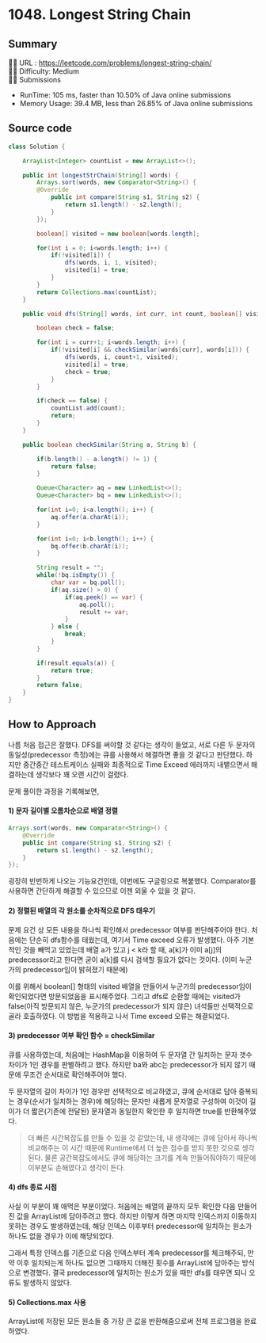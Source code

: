 # 1048. Longest String Chain

## Summary

🙇‍♂️ URL : https://leetcode.com/problems/longest-string-chain/  
🤷‍♂️ Difficulty: Medium  
💆‍♂️ Submissions

- RunTime: 105 ms, faster than 10.50% of Java online submissions
- Memory Usage: 39.4 MB, less than 26.85% of Java online submissions

## Source code

```java
class Solution {

    ArrayList<Integer> countList = new ArrayList<>();

    public int longestStrChain(String[] words) {
        Arrays.sort(words, new Comparator<String>() {
        @Override
            public int compare(String s1, String s2) {
                return s1.length() - s2.length();
            }
        });

        boolean[] visited = new boolean[words.length];

        for(int i = 0; i<words.length; i++) {
            if(!visited[i]) {
                dfs(words, i, 1, visited);    
                visited[i] = true;
            }
        }
        return Collections.max(countList);
    }

    public void dfs(String[] words, int curr, int count, boolean[] visited) {

        boolean check = false;

        for(int i = curr+1; i<words.length; i++) {
            if(!visited[i] && checkSimilar(words[curr], words[i])) {
                dfs(words, i, count+1, visited);
                visited[i] = true;
                check = true;
            } 
        }

        if(check == false) {
            countList.add(count);
            return;
        }
    }

    public boolean checkSimilar(String a, String b) {

        if(b.length() - a.length() != 1) {
            return false;
        }

        Queue<Character> aq = new LinkedList<>();
        Queue<Character> bq = new LinkedList<>();

        for(int i=0; i<a.length(); i++) {
            aq.offer(a.charAt(i));
        }

        for(int i=0; i<b.length(); i++) {
            bq.offer(b.charAt(i));
        }

        String result = "";
        while(!bq.isEmpty()) {
            char var = bq.poll();
            if(aq.size() > 0) {
                if(aq.peek() == var) {
                    aq.poll();
                    result += var;
                }
            } else {
                break;
            }
        }

        if(result.equals(a)) {
            return true;
        }
        return false;
    }
}
```

## How to Approach

나름 처음 접근은 잘했다. DFS를 써야할 것 같다는 생각이 들었고, 서로 다른 두 문자의 동일성(predecessor 측정)에는 큐를 사용해서 해결하면 좋을 것 같다고 판단했다. 하지만 중간중간 테스트케이스 실패와 최종적으로 Time Exceed 에러까지 내뱉으면서 해결하는데 생각보다 꽤 오랜 시간이 걸렸다.

문제 풀이한 과정을 기록해보면,

#### 1) 문자 길이별 오름차순으로 배열 정렬

```java
Arrays.sort(words, new Comparator<String>() {
    @Override
    public int compare(String s1, String s2) {
        return s1.length() - s2.length();
    }
});
```

굉장히 빈번하게 나오는 기능요건인데, 이번에도 구글링으로 복붙했다. Comparator를 사용하면 간단하게 해결할 수 있으므로 이젠 외울 수 있을 것 같다.

#### 2) 정렬된 배열의 각 원소를 순차적으로 DFS 태우기

문제 요건 상 모든 내용을 하나씩 확인해서 predecessor 여부를 판단해주어야 한다. 처음에는 단순히 dfs함수를 태웠는데, 여기서 Time exceed 오류가 발생했다. 아주 기본적인 것을 빼먹고 있었는데 배열 a가 있고 j < k라 할 때, a[k]가 이미 a[j]의 predecessor라고 한다면 굳이 a[k]를 다시 검색할 필요가 없다는 것이다. (이미 누군가의 predecessor임이 밝혀졌기 때문에)

이를 위해서 boolean[] 형태의 visited 배열을 만들어서 누군가의 predecessor임이 확인되었다면 방문되었음을 표시해주었다. 그리고 dfs로 순환할 때에는 visited가 false(아직 방문되지 않은, 누군가의 predecessor가 되지 않은) 녀석들만 선택적으로 골라 호출하였다. 이 방법을 적용하고 나서 Time exceed 오류는 해결되었다.

#### 3) predecessor 여부 확인 함수 = checkSimilar

큐를 사용하였는데, 처음에는 HashMap을 이용하여 두 문자열 간 일치하는 문자 갯수 차이가 1인 경우를 판별하려고 했다. 하지만 ba와 abc는 predecessor가 되지 않기 때문에 무조건 순서대로 확인해주어야 했다.

두 문자열의 길이 차이가 1인 경우만 선택적으로 비교하였고, 큐에 순서대로 담아 중복되는 경우(순서가 일치하는 경우)에 해당하는 문자만 새롭게 문자열로 구성하여 이것이 길이가 더 짧은(기존에 전달된) 문자열과 동일한지 확인한 후 일치하면 true를 반환해주었다.

> 더 빠른 시간복잡도를 만들 수 있을 것 같았는데, 내 생각에는 큐에 담아서 하나씩 비교해주는 이 시간 때문에 Runtime에서 더 높은 점수를 받지 못한 것으로 생각된다. 물론 공간복잡도에서도 큐에 해당하는 크기를 계속 만들어줘야하기 때문에 이부분도 손해였다고 생각이 든다.

#### 4) dfs 종료 시점

사실 이 부분이 꽤 애먹은 부분이었다. 처음에는 배열의 끝까지 모두 확인한 다음 만들어진 값을 ArrayList에 담아주려고 했다. 하지만 이렇게 하면 마지막 인덱스까지 이동하지 못하는 경우도 발생하였는데, 해당 인덱스 이후부터 predecessor에 일치하는 원소가 하나도 없을 경우가 이에 해당되었다.

그래서 특정 인덱스를 기준으로 다음 인덱스부터 계속 predecessor를 체크해주되, 만약 이후 일치되는게 하나도 없으면 그때까지 더해진 횟수를 ArrayList에 담아주는 방식으로 변경했다. 결국 predecessor에 일치하는 원소가 있을 때만 dfs를 태우면 되니 오류도 발생하지 않았다.

#### 5) Collections.max 사용

ArrayList에 저장된 모든 원소들 중 가장 큰 값을 반환해줌으로써 전체 프로그램을 완료하였다.
